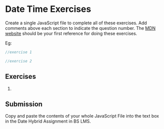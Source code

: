 # Date Time Exercises

Create a single JavaScript file to complete all of these exercises. Add comments above each section to indicate the question number. The [MDN website](https://developer.mozilla.org/en-US/docs/Web/JavaScript/Reference/Global_Objects/Date) should be your first reference for doing these exercises.

Eg:

```js
//exercise 1

//exercise 2
```

## Exercises

1.

## Submission

Copy and paste the contents of your whole JavaScript File into the text box in the Date Hybrid Assignment in BS LMS.
